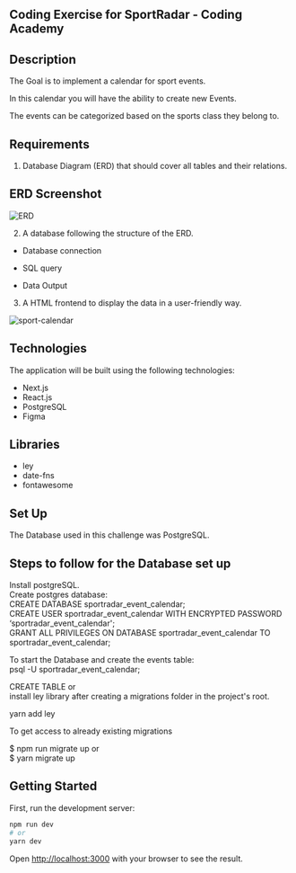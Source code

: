 ## Coding Exercise for SportRadar - Coding Academy

## Description

The Goal is to implement a calendar for sport events.

In this calendar you will have the ability to create new Events.

The events can be categorized based on the sports class they belong to.

## Requirements

1. Database Diagram (ERD) that should cover all tables and their relations.

## ERD Screenshot
![ERD](https://user-images.githubusercontent.com/77852951/145813320-61e19775-1c7c-4d1f-b629-400b90b279ec.jpg)

2. A database following the structure of the ERD.

- Database connection

- SQL query

- Data Output

3. A HTML frontend to display the data in a user-friendly way. 

![sport-calendar](https://user-images.githubusercontent.com/77852951/146259716-35d54367-61b9-4a03-9d67-a150edf57c77.jpg)

## Technologies
The application will be built using the following technologies:

- Next.js
- React.js
- PostgreSQL
- Figma

## Libraries
- ley
- date-fns
- fontawesome


## Set Up

The Database used in this challenge was PostgreSQL.

## Steps to follow for the Database set up

Install postgreSQL. <br/>
Create postgres database: <br/>
CREATE DATABASE sportradar_event_calendar; <br/>
CREATE USER sportradar_event_calendar WITH ENCRYPTED PASSWORD ‘sportradar_event_calendar'; <br/>
GRANT ALL PRIVILEGES ON DATABASE sportradar_event_calendar TO sportradar_event_calendar; <br/>

To start the Database and create the events table: <br/>
psql -U sportradar_event_calendar; 

CREATE TABLE or<br/>
install ley library 
after creating a migrations folder in the project's root.

yarn add ley

To get access to already existing migrations <br/>

$ npm run migrate up or <br/>
$ yarn migrate up

## Getting Started
First, run the development server:

```bash
npm run dev
# or
yarn dev
```

Open [http://localhost:3000](http://localhost:3000) with your browser to see the result.



